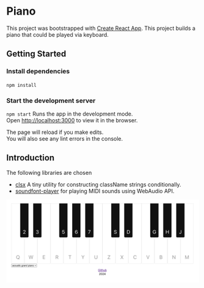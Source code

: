 # Piano
This project was bootstrapped with [Create React App](https://github.com/facebook/create-react-app).
This project builds a piano that could be played via keyboard.
## Getting Started

### Install dependencies
 `npm install`

### Start the development server
`npm start`
Runs the app in the development mode.\
Open [http://localhost:3000](http://localhost:3000) to view it in the browser.

The page will reload if you make edits.\
You will also see any lint errors in the console.

## Introduction
The following libraries are chosen
- [clsx](https://www.npmjs.com/package/clsx) A tiny utility for constructing className strings conditionally.
- [soundfont-player](https://www.npmjs.com/package/soundfont-player) for playing MIDI sounds using WebAudio API.

![SC](../documentation/sc-piano.png)
